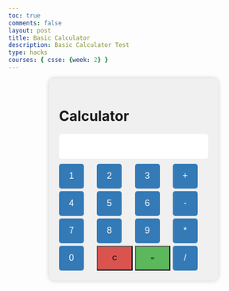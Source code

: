 ```yaml
---
toc: true
comments: false
layout: post
title: Basic Calculator
description: Basic Calculator Test 
type: hacks
courses: { csse: {week: 2} }
---
```


<html lang="en">
<head>
    <meta charset="UTF-8">
    <meta name="viewport" content="width=device-width, initial-scale=1.0">
    <title>Calculator</title>
    <style>
        /* Styling for the calculator container */
        .calculator {
            width: 300px;
            margin: 0 auto;
            padding: 20px;
            background-color: #f0f0f0;
            border-radius: 10px;
            box-shadow: 0px 0px 10px rgba(0, 0, 0, 0.2);
        }
        #display {
            width: 100%;
            height: 50px;
            font-size: 24px;
            text-align: right;
            margin-bottom: 10px;
            padding: 5px;
            border: none;
            border-radius: 5px;
        }
        .button-container {
            display: grid;
            grid-template-columns: repeat(4, 1fr);
            gap: 5px;
        }
        .button {
            width: 50px;
            height: 50px;
            font-size: 18px;
            border: none;
            border-radius: 5px;
            cursor: pointer;
            background-color: #337ab7;
            color: #fff;
        }
        #equals {
            background-color: #5cb85c;
        }
        #clear {
            background-color: #d9534f;
        }
        .button:hover {
            background-color: #286090;
        }
    </style>
</head>
<body>
<div class="calculator">
    <h1>Calculator</h1>
    <input type="text" id="display" readonly>
    <div class="button-container">
        <button class="button" onclick="appendToDisplay('1')">1</button>
        <button class="button" onclick="appendToDisplay('2')">2</button>
        <button class="button" onclick="appendToDisplay('3')">3</button>
        <button class="button" onclick="appendToDisplay('+')">+</button>
        <button class="button" onclick="appendToDisplay('4')">4</button>
        <button class="button" onclick="appendToDisplay('5')">5</button>
        <button class="button" onclick="appendToDisplay('6')">6</button>
        <button class="button" onclick="appendToDisplay('-')">-</button>
        <button class="button" onclick="appendToDisplay('7')">7</button>
        <button class="button" onclick="appendToDisplay('8')">8</button>
        <button class="button" onclick="appendToDisplay('9')">9</button>
        <button class="button" onclick="appendToDisplay('*')">*</button>
        <button class="button" onclick="appendToDisplay('0')">0</button>
        <button id="clear" onclick="clearDisplay()">C</button>
        <button id="equals" onclick="calculate()">=</button>
        <button class="button" onclick="appendToDisplay('/')">/</button>
    </div>
</div>

<script>
    function appendToDisplay(value) {
        document.getElementById("display").value += value;
    }

    function clearDisplay() {
        document.getElementById("display").value = "";
    }

    function calculate() {
        try {
            const result = eval(document.getElementById("display").value);
            document.getElementById("display").value = result;
        } catch (error) {
            document.getElementById("display").value = "Error";
        }
    }
    document.addEventListener("keydown", function (event) {
        const key = event.key;

        // Allow digits, operators, and common keys like Enter and Backspace
        if (/[\d+\-*/.Cce=]|Enter|Backspace|Escape/.test(key)) {
            if (key === "Enter") {
                calculate();
            } else if (key === "C" || key === "c" || key === "Escape" || key === "Backspace") {
                clearDisplay();
            } else {
                appendToDisplay(key);
            }
            event.preventDefault(); // Prevent default behavior for the pressed key
        }
    });
</script>
</body>
</html>
